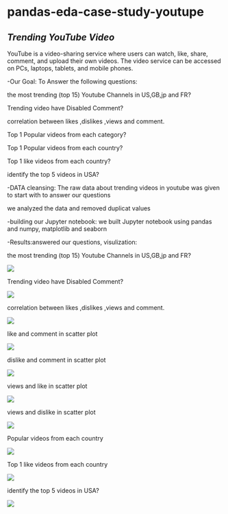 # pandas-eda-case-study-youtupe

## _Trending YouTube Video_

YouTube is a video-sharing service where users can watch, like, share, comment, and upload their own videos. The video service can be accessed on PCs, laptops, tablets, and mobile phones.

-Our Goal:
To Answer the following questions:

the most trending (top 15) Youtube Channels in US,GB,jp and FR?

Trending video have Disabled Comment?

correlation between likes ,dislikes ,views and comment.

Top 1 Popular videos from each category?

Top 1 Popular videos from each country?

Top 1 like videos from each country?

identify the top 5 videos in USA?

-DATA cleansing:
The raw data about trending videos in youtube was given to start with to answer our questions

we analyzed the data and removed duplicat values

-building our Jupyter notebook:
we built Jupyter notebook using pandas and  numpy, matplotlib and seaborn

-Results:answered our questions, visulization:

the most trending (top 15) Youtube Channels in US,GB,jp and FR?

![](images/top15trending.jpg)

Trending video have Disabled Comment?

![](images/trendingDisComment.png)

correlation between likes ,dislikes ,views and comment.

![](images/map.png)

like and comment in scatter plot

![](images/like-comment.png)

dislike and comment in scatter plot

![](images/dislike-comment.png)

views and like in scatter plot

![](images/viewsLike.png)

views and dislike in scatter plot

![](images/dislike-views.png)

Popular videos from each country

![](images/topPopular.png)

Top 1 like videos from each country

![](images/topLike.png)

identify the top 5 videos in USA?

![](images/topUSA-views.png)








